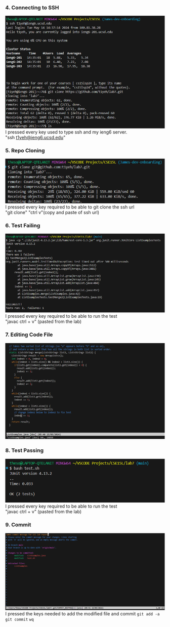 ### 4. Connecting to SSH ###
![image](Screenshot%202024-05-15%20054905.png) <br>
I pressed every key used to type ssh and my ieng6 server. <br>
"ssh t1yeh@ieng6.ucsd.edu" <br>
### 5. Repo Cloning ###
![image](image_2024-05-22_090854168.png) <br>
I pressed every key required to be able to git clone the ssh url <br>
"git clone" "ctrl v"(copy and paste of ssh url) <br>
### 6. Test Failing ###
![image](Screenshot%202024-05-15%20054946.png)
I pressed every key required to be able to run the test <br>
"javac ctrl + v" (pasted from the lab)
### 7. Editing Code File ###
![image](Screenshot%202024-05-15%20055037.png)
### 8. Test Passing ###
![image](Screenshot%202024-05-15%20054756.png)
I pressed every key required to be able to run the test <br>
"javac ctrl + v" (pasted from the lab)
### 9. Commit ###
![image](Screenshot%202024-05-15%20055203.png)
I pressed the keys needed to add the modified file and commit
```git add -a```
```git commit```
```wq```
